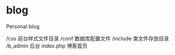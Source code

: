 # blog
Personal blog

/css			前台样式文件目录
/conf			数据库配置文件
/include		类文件存放目录
/b_admin		后台
index.php 		博客首页